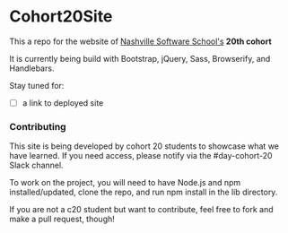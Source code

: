 # Cohort20Site

This a repo for the website of [Nashville Software School's](http://nashvillesoftwareschool.com/) **20th cohort**

It is currently being build with Bootstrap, jQuery, Sass, Browserify, and Handlebars.

Stay tuned for:
- [ ] a link to deployed site

### Contributing
This site is being developed by cohort 20 students to showcase what we have learned. If you need access, please notify via the #day-cohort-20 Slack channel.

To work on the project, you will need to have Node.js and npm installed/updated, clone the repo, and run npm install in the lib directory.

If you are not a c20 student but want to contribute, feel free to fork and make a pull request, though!


